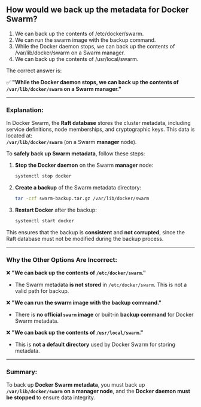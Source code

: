 ## How would we back up the metadata for Docker Swarm? 
1. We can back up the contents of /etc/docker/swarm. 
2. We can run the swarm image with the backup command. 
3. While the Docker daemon stops, we can back up the contents of /var/lib/docker/swarm on a Swarm manager. 
4. We can back up the contents of /usr/local/swarm.

The correct answer is:  

✅ **"While the Docker daemon stops, we can back up the contents of `/var/lib/docker/swarm` on a Swarm manager."**  

---

### Explanation:  
In Docker Swarm, the **Raft database** stores the cluster metadata, including service definitions, node memberships, and cryptographic keys. This data is located at:  
**`/var/lib/docker/swarm`** (on a Swarm **manager** node).  

To **safely back up Swarm metadata**, follow these steps:  
1. **Stop the Docker daemon** on the Swarm **manager** node:  
   ```sh
   systemctl stop docker
   ```
2. **Create a backup** of the Swarm metadata directory:  
   ```sh
   tar -czf swarm-backup.tar.gz /var/lib/docker/swarm
   ```
3. **Restart Docker** after the backup:  
   ```sh
   systemctl start docker
   ```

This ensures that the backup is **consistent** and **not corrupted**, since the Raft database must not be modified during the backup process.

---

### Why the Other Options Are Incorrect:  

❌ **"We can back up the contents of `/etc/docker/swarm`."**  
- The Swarm metadata **is not stored** in `/etc/docker/swarm`. This is not a valid path for backup.  

❌ **"We can run the swarm image with the backup command."**  
- There is **no official `swarm` image** or built-in **backup command** for Docker Swarm metadata.  

❌ **"We can back up the contents of `/usr/local/swarm`."**  
- This is **not a default directory** used by Docker Swarm for storing metadata.  

---

### Summary:  
To back up **Docker Swarm metadata**, you must back up **`/var/lib/docker/swarm`** **on a manager node**, and the **Docker daemon must be stopped** to ensure data integrity.
